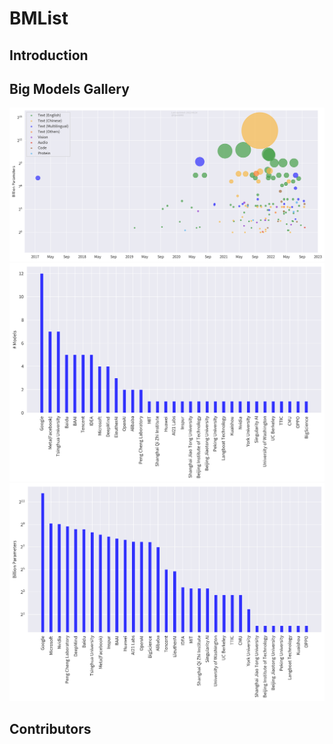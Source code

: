 # BMList

## Introduction

## Big Models Gallery

<img src="figures/scatter.png" width="1000px">

<img src="figures/bar_cnt.png" width="1000px">

<img src="figures/bar_params.png" width="1000px">

## Contributors
